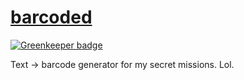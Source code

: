 # [barcoded](https://barcoded.herokuapp.com/)

[![Greenkeeper badge](https://badges.greenkeeper.io/pschfr/barcoded.svg)](https://greenkeeper.io/)

Text -> barcode generator for my secret missions. Lol.
